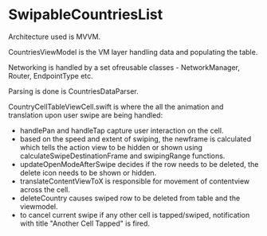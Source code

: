 # SwipableCountriesList

Architecture used is MVVM.

CountriesViewModel is the VM layer handling data and populating the table.

Networking is handled by a set ofreusable classes - NetworkManager, Router, EndpointType etc.

Parsing is done is CountriesDataParser.

CountryCellTableViewCell.swift is where the all the animation and translation upon user swipe are being handled:
- handlePan and handleTap capture user interaction on the cell.
- based on the speed and extent of swiping, the newframe is calculated which tells the action view to be hidden or shown using calculateSwipeDestinationFrame and  swipingRange functions.
- updateOpenModeAfterSwipe decides if the row needs to be deleted, the delete icon needs to be shown or hidden.
- translateContentViewToX is responsible for movement of contentview across the cell. 
- deleteCountry causes swiped row to be deleted from table and the viewmodel.
- to cancel current swipe if any other cell is tapped/swiped, notification with title "Another Cell Tapped" is fired.

